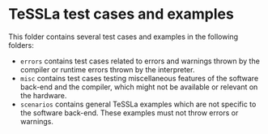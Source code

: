 TeSSLa test cases and examples
==============================

This folder contains several test cases and examples in the following folders:
* `errors` contains test cases related to errors and warnings thrown by the compiler or runtime errors thrown by the interpreter.
* `misc` contains test cases testing miscellaneous features of the software back-end and the compiler, which might not be available or relevant on the hardware.
* `scenarios` contains general TeSSLa examples which are not specific to the software back-end. These examples must not throw errors or warnings.